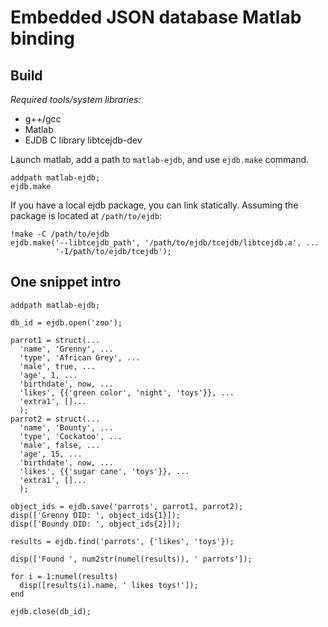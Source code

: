 Embedded JSON database Matlab binding
=====================================

Build
-----

_Required tools/system libraries:_

 * g++/gcc
 * Matlab
 * EJDB C library libtcejdb-dev

Launch matlab, add a path to `matlab-ejdb`, and use `ejdb.make` command.

    addpath matlab-ejdb;
    ejdb.make

If you have a local ejdb package, you can link statically. Assuming the package
is located at `/path/to/ejdb`:

    !make -C /path/to/ejdb
    ejdb.make('--libtcejdb_path', '/path/to/ejdb/tcejdb/libtcejdb.a', ...
              '-I/path/to/ejdb/tcejdb');


One snippet intro
-----------------

    addpath matlab-ejdb;

    db_id = ejdb.open('zoo');

    parrot1 = struct(...
      'name', 'Grenny', ...
      'type', 'African Grey', ...
      'male', true, ...
      'age', 1, ...
      'birthdate', now, ...
      'likes', {{'green color', 'night', 'toys'}}, ...
      'extra1', []...
      );
    parrot2 = struct(...
      'name', 'Bounty', ...
      'type', 'Cockatoo', ...
      'male', false, ...
      'age', 15, ...
      'birthdate', now, ...
      'likes', {{'sugar cane', 'toys'}}, ...
      'extra1', []...
      );

    object_ids = ejdb.save('parrots', parrot1, parrot2);
    disp(['Grenny OID: ', object_ids{1}]);
    disp(['Boundy OID: ', object_ids{2}]);

    results = ejdb.find('parrots', {'likes', 'toys'});

    disp(['Found ', num2str(numel(results)), ' parrots']);

    for i = 1:numel(results)
      disp([results(i).name, ' likes toys!']);
    end

    ejdb.close(db_id);
